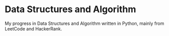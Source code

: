 # Data Structures and Algorithm
My progress in Data Structures and Algorithm written in Python, mainly from LeetCode and HackerRank.
